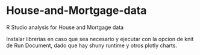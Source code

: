 # House-and-Mortgage-data
R Studio analysis for House and Mortgage data

Instalar librerias en caso que sea necesario y ejecutar con la opcion de knit de Run Document, dado que hay shuny runtime y otros plotly charts.
